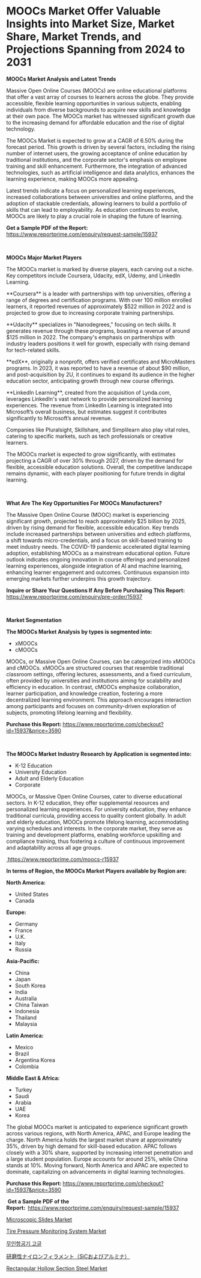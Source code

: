 <p><h1>MOOCs Market Offer Valuable Insights into Market Size, Market Share, Market Trends, and Projections Spanning from 2024 to 2031</h1></p><p><strong>MOOCs Market Analysis and Latest Trends</strong></p>
<p><p>Massive Open Online Courses (MOOCs) are online educational platforms that offer a vast array of courses to learners across the globe. They provide accessible, flexible learning opportunities in various subjects, enabling individuals from diverse backgrounds to acquire new skills and knowledge at their own pace. The MOOCs market has witnessed significant growth due to the increasing demand for affordable education and the rise of digital technology.</p><p>The MOOCs Market is expected to grow at a CAGR of 6.50% during the forecast period. This growth is driven by several factors, including the rising number of internet users, the growing acceptance of online education by traditional institutions, and the corporate sector's emphasis on employee training and skill enhancement. Furthermore, the integration of advanced technologies, such as artificial intelligence and data analytics, enhances the learning experience, making MOOCs more appealing.</p><p>Latest trends indicate a focus on personalized learning experiences, increased collaborations between universities and online platforms, and the adoption of stackable credentials, allowing learners to build a portfolio of skills that can lead to employability. As education continues to evolve, MOOCs are likely to play a crucial role in shaping the future of learning.</p></p>
<p><strong>Get a Sample PDF of the Report:&nbsp;</strong> <a href="https://www.reportprime.com/enquiry/request-sample/15937">https://www.reportprime.com/enquiry/request-sample/15937</a></p>
<p>&nbsp;</p>
<p><strong>MOOCs Major Market Players</strong></p>
<p><p>The MOOCs market is marked by diverse players, each carving out a niche. Key competitors include Coursera, Udacity, edX, Udemy, and LinkedIn Learning. </p><p>**Coursera** is a leader with partnerships with top universities, offering a range of degrees and certification programs. With over 100 million enrolled learners, it reported revenues of approximately $522 million in 2022 and is projected to grow due to increasing corporate training partnerships.</p><p>**Udacity** specializes in "Nanodegrees," focusing on tech skills. It generates revenue through these programs, boasting a revenue of around $125 million in 2022. The company's emphasis on partnerships with industry leaders positions it well for growth, especially with rising demand for tech-related skills.</p><p>**edX**, originally a nonprofit, offers verified certificates and MicroMasters programs. In 2023, it was reported to have a revenue of about $90 million, and post-acquisition by 2U, it continues to expand its audience in the higher education sector, anticipating growth through new course offerings.</p><p>**LinkedIn Learning**, created from the acquisition of Lynda.com, leverages LinkedIn's vast network to provide personalized learning experiences. The revenue from LinkedIn Learning is integrated into Microsoft’s overall business, but estimates suggest it contributes significantly to Microsoft’s annual revenue.</p><p>Companies like Pluralsight, Skillshare, and Simplilearn also play vital roles, catering to specific markets, such as tech professionals or creative learners. </p><p>The MOOCs market is expected to grow significantly, with estimates projecting a CAGR of over 30% through 2027, driven by the demand for flexible, accessible education solutions. Overall, the competitive landscape remains dynamic, with each player positioning for future trends in digital learning.</p></p>
<p>&nbsp;</p>
<p><strong>What Are The Key Opportunities For MOOCs Manufacturers?</strong></p>
<p><p>The Massive Open Online Course (MOOC) market is experiencing significant growth, projected to reach approximately $25 billion by 2025, driven by rising demand for flexible, accessible education. Key trends include increased partnerships between universities and edtech platforms, a shift towards micro-credentials, and a focus on skill-based training to meet industry needs. The COVID-19 pandemic accelerated digital learning adoption, establishing MOOCs as a mainstream educational option. Future outlook indicates ongoing innovation in course offerings and personalized learning experiences, alongside integration of AI and machine learning, enhancing learner engagement and outcomes. Continuous expansion into emerging markets further underpins this growth trajectory.</p></p>
<p><strong>Inquire or Share Your Questions If Any Before Purchasing This Report:</strong> <a href="https://www.reportprime.com/enquiry/pre-order/15937">https://www.reportprime.com/enquiry/pre-order/15937</a></p>
<p>&nbsp;</p>
<p><strong>Market Segmentation</strong></p>
<p><strong>The MOOCs Market Analysis by types is segmented into:</strong></p>
<p><ul><li>xMOOCs</li><li>cMOOCs</li></ul></p>
<p><p>MOOCs, or Massive Open Online Courses, can be categorized into xMOOCs and cMOOCs. xMOOCs are structured courses that resemble traditional classroom settings, offering lectures, assessments, and a fixed curriculum, often provided by universities and institutions aiming for scalability and efficiency in education. In contrast, cMOOCs emphasize collaboration, learner participation, and knowledge creation, fostering a more decentralized learning environment. This approach encourages interaction among participants and focuses on community-driven exploration of subjects, promoting lifelong learning and flexibility.</p></p>
<p><strong>Purchase this Report:&nbsp;</strong><a href="https://www.reportprime.com/checkout?id=15937&price=3590">https://www.reportprime.com/checkout?id=15937&price=3590</a></p>
<p>&nbsp;</p>
<p><strong>The MOOCs Market Industry Research by Application is segmented into:</strong></p>
<p><ul><li>K-12 Education</li><li>University Education</li><li>Adult and Elderly Education</li><li>Corporate</li></ul></p>
<p><p>MOOCs, or Massive Open Online Courses, cater to diverse educational sectors. In K-12 education, they offer supplemental resources and personalized learning experiences. For university education, they enhance traditional curricula, providing access to quality content globally. In adult and elderly education, MOOCs promote lifelong learning, accommodating varying schedules and interests. In the corporate market, they serve as training and development platforms, enabling workforce upskilling and compliance training, thus fostering a culture of continuous improvement and adaptability across all age groups.</p></p>
<p><a href="https://www.reportprime.com/moocs-r15937">&nbsp;https://www.reportprime.com/moocs-r15937</a></p>
<p><strong>In terms of Region, the MOOCs Market Players available by Region are:</strong></p>
<p>
    <p> <strong> North America: </strong>
        <ul>
            <li>United States</li>
            <li>Canada</li>
        </ul>
        </p> 
    <p> <strong> Europe: </strong>
        <ul>
            <li>Germany</li>
            <li>France</li>
            <li>U.K.</li>
            <li>Italy</li>
            <li>Russia</li>
        </ul>
        </p> 
    <p> <strong> Asia-Pacific: </strong>
        <ul>
            <li>China</li>
            <li>Japan</li>
            <li>South Korea</li>
            <li>India</li>
            <li>Australia</li>
            <li>China Taiwan</li>
            <li>Indonesia</li>
            <li>Thailand</li>
            <li>Malaysia</li>
        </ul>
        </p> 
    <p> <strong> Latin America: </strong>
        <ul>
            <li>Mexico</li>
            <li>Brazil</li>
            <li>Argentina Korea</li>
            <li>Colombia</li>
        </ul>
        </p> 
    <p> <strong> Middle East & Africa: </strong>
        <ul>
            <li>Turkey</li>
            <li>Saudi</li>
            <li>Arabia</li>
            <li>UAE</li>
            <li>Korea</li>
        </ul>
    </p>
    </p>
<p><p>The global MOOCs market is anticipated to experience significant growth across various regions, with North America, APAC, and Europe leading the charge. North America holds the largest market share at approximately 35%, driven by high demand for skill-based education. APAC follows closely with a 30% share, supported by increasing internet penetration and a large student population. Europe accounts for around 25%, while China stands at 10%. Moving forward, North America and APAC are expected to dominate, capitalizing on advancements in digital learning technologies.</p></p>
<p><strong>Purchase this Report: </strong><a href="https://www.reportprime.com/checkout?id=15937&price=3590">https://www.reportprime.com/checkout?id=15937&price=3590</a></p>
<p>&nbsp;<strong>Get a Sample PDF of the Report:&nbsp;&nbsp;</strong><a href="https://www.reportprime.com/enquiry/request-sample/15937">https://www.reportprime.com/enquiry/request-sample/15937</a></p>
<p><strong></strong></p>
<p><p><a href="https://medium.com/@kaceyrath00/the-microscopic-slides-industry-analysis-report-offers-a-comprehensive-and-current-examination-of-fb833f60b866">Microscopic Slides Market</a></p><p><a href="https://issuu.com/reportprime-2/docs/tire-pressure-monitoring-system-mar_6807bbbed25e23">Tire Pressure Monitoring System Market</a></p><p><a href="https://medium.com/@daniamha96_85754/uav-goggles-market-%EC%9D%98-%EA%B8%80%EB%A1%9C%EB%B2%8C-%EC%8B%9C%EC%9E%A5-%EA%B0%9C%EC%9A%94%EB%8A%94-%EC%A0%84-%EC%84%B8%EA%B3%84-%EB%B0%8F-%EC%A3%BC%EC%9A%94-%EC%8B%9C%EC%9E%A5%EC%9D%98-%EC%82%B0%EC%97%85%EC%97%90-%EC%98%81%ED%96%A5%EC%9D%84-%EB%AF%B8%EC%B9%98%EB%8A%94-%EC%A3%BC%EC%9A%94-%ED%8A%B8%EB%A0%8C%EB%93%9C%EC%97%90-%EB%8C%80%ED%95%9C-%EB%8F%85%ED%8A%B9%ED%95%9C-%EA%B4%80%EC%A0%90%EC%9D%84-%EC%A0%9C%EA%B3%B5%ED%95%A9%EB%8B%88%EB%8B%A4-ad4831fb972b">무인항공기 고글</a></p><p><a href="https://medium.com/@chellamarie1962/abrasive-nylon-filaments-sic-and-alumina-169f20d8feed?postPublishedType=initial">研磨性ナイロンフィラメント（SiCおよびアルミナ）</a></p><p><a href="https://medium.com/@kaceyrath00/the-market-for-rectangular-hollow-section-steel-market-is-examined-in-this-report-along-with-the-29738d249033">Rectangular Hollow Section Steel Market</a></p></p>